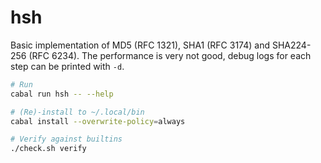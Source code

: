 # hsh
Basic implementation of MD5 (RFC 1321), SHA1 (RFC 3174) and SHA224-256 (RFC 6234).
The performance is very not good, debug logs for each step can be printed with `-d`.

```bash
# Run
cabal run hsh -- --help

# (Re)-install to ~/.local/bin
cabal install --overwrite-policy=always

# Verify against builtins
./check.sh verify
```

